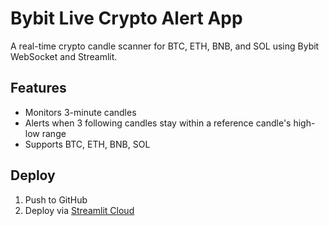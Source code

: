 # Bybit Live Crypto Alert App

A real-time crypto candle scanner for BTC, ETH, BNB, and SOL using Bybit WebSocket and Streamlit.

## Features

- Monitors 3-minute candles
- Alerts when 3 following candles stay within a reference candle's high-low range
- Supports BTC, ETH, BNB, SOL

## Deploy

1. Push to GitHub
2. Deploy via [Streamlit Cloud](https://streamlit.io/cloud)

